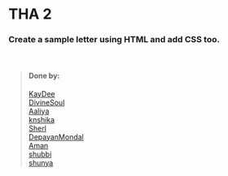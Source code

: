 # THA 2

### Create a sample letter using HTML and add CSS too.

<br>

> #### Done by:
> [KayDee](https://github.com/kaydee0502/devsnest-frontend/tree/master/THA2) <br>
>[DivineSoul](https://github.com/CodeBlooded-RahulMaurya/Devsnest-WebDev/tree/main/Day-02-CSS) <br>
>[Aaliya](https://github.com/Aaliya7516/DevsNest/tree/main/Web%20Development/Day%202%20CSS1)<br>
>[knshika](https://github.com/knshika/Devsnest-frontend/tree/main/basic%20html%2Bcss/1.%20buisness%20letter%20(day%201%20%26%202))<br>
>[Sherl](https://github.com/aayushi221/Devsnest-Frontend/blob/main/day-2.html)<br>
>[DepayanMondal](https://github.com/DepayanMondal/Devsnest-Frontend/tree/main/Business%20Letter)<br>
>[Aman](https://github.com/aman-malviya/Devsnest-Frontend/tree/master/Day1%20%26%20Day2)<br>
>[shubbi](https://github.com/shubbi20/devsnest-project/tree/master/1.practice(Tha-1%20and%202))<br>
>[shunya](https://github.com/suresh26601/devsnest_THAs/tree/master/THA_Day_2)<br>

